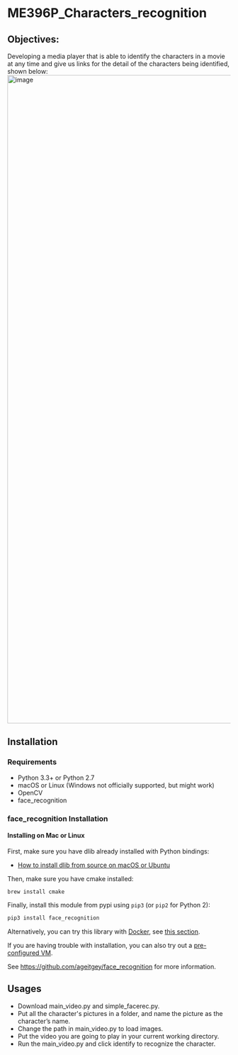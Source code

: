 # ME396P_Characters_recognition

## Objectives:
Developing a media player that is able to identify the characters in a movie at any time and give us links for the detail of the characters being identified, shown below:
<img width="1462" alt="image" src="https://user-images.githubusercontent.com/112068708/206894720-e0308475-9b49-463b-938c-e9bfa9e441fe.png">




## Installation

### Requirements

  * Python 3.3+ or Python 2.7
  * macOS or Linux (Windows not officially supported, but might work)
  * OpenCV
  * face_recognition

### face_recognition Installation

#### Installing on Mac or Linux

First, make sure you have dlib already installed with Python bindings:

  * [How to install dlib from source on macOS or Ubuntu](https://gist.github.com/ageitgey/629d75c1baac34dfa5ca2a1928a7aeaf)
  
Then, make sure you have cmake installed:  
 
```brew install cmake```

Finally, install this module from pypi using `pip3` (or `pip2` for Python 2):

```bash
pip3 install face_recognition
```

Alternatively, you can try this library with [Docker](https://www.docker.com/), see [this section](#deployment).

If you are having trouble with installation, you can also try out a
[pre-configured VM](https://medium.com/@ageitgey/try-deep-learning-in-python-now-with-a-fully-pre-configured-vm-1d97d4c3e9b).

See https://github.com/ageitgey/face_recognition for more information.

## Usages

* Download main_video.py and simple_facerec.py. 
* Put all the character's pictures in a folder, and name the picture as the character’s name. 
* Change the path in main_video.py to load images. 
* Put the video you are going to play in your current working directory. 
* Run the main_video.py and click identify to recognize the character.


